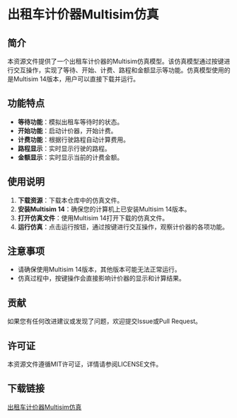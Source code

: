 # 出租车计价器Multisim仿真

## 简介
本资源文件提供了一个出租车计价器的Multisim仿真模型。该仿真模型通过按键进行交互操作，实现了等待、开始、计费、路程和金额显示等功能。仿真模型使用的是Multisim 14版本，用户可以直接下载并运行。

## 功能特点
- **等待功能**：模拟出租车等待时的状态。
- **开始功能**：启动计价器，开始计费。
- **计费功能**：根据行驶路程自动计算费用。
- **路程显示**：实时显示行驶的路程。
- **金额显示**：实时显示当前的计费金额。

## 使用说明
1. **下载资源**：下载本仓库中的仿真文件。
2. **安装Multisim 14**：确保您的计算机上已安装Multisim 14版本。
3. **打开仿真文件**：使用Multisim 14打开下载的仿真文件。
4. **运行仿真**：点击运行按钮，通过按键进行交互操作，观察计价器的各项功能。

## 注意事项
- 请确保使用Multisim 14版本，其他版本可能无法正常运行。
- 仿真过程中，按键操作会直接影响计价器的显示和计算结果。

## 贡献
如果您有任何改进建议或发现了问题，欢迎提交Issue或Pull Request。

## 许可证
本资源文件遵循MIT许可证，详情请参阅LICENSE文件。

## 下载链接

[出租车计价器Multisim仿真](https://pan.quark.cn/s/5568305e952a)